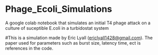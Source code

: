 # Phage_Ecoli_Simulations
A google colab notebook that simulates an initial T4 phage attack on a culture of suceptible E.coli in a turbidostat system

#This is a simulation made by Eric Lyall (ericlyall1428@gmail.com). The paper used for parameters such as burst size, latency time, ect is references in the code. 
